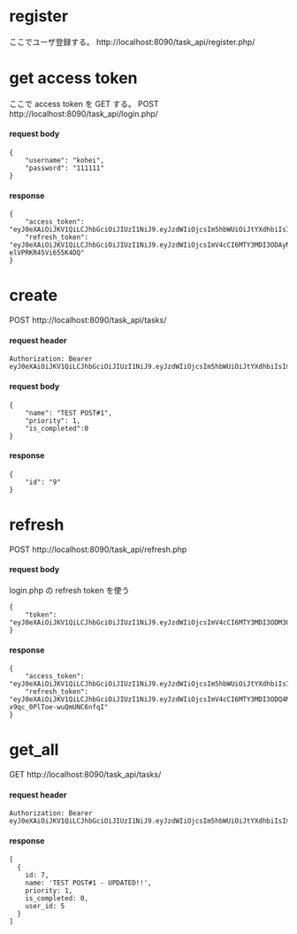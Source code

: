 # register

ここでユーザ登録する。
http://localhost:8090/task_api/register.php/

# get access token

ここで access token を GET する。
POST http://localhost:8090/task_api/login.php/

#### request body

```
{
    "username": "kohei",
    "password": "111111"
}
```

#### response

```
{
    "access_token": "eyJ0eXAiOiJKV1QiLCJhbGciOiJIUzI1NiJ9.eyJzdWIiOjcsIm5hbWUiOiJtYXdhbiIsImV4cCI6MTY2OTg0NjYyNH0.cvTaAB5kY56I6cUS0kgQtQfL3BSukGp9zy1Z2PZnXSI",
    "refresh_token": "eyJ0eXAiOiJKV1QiLCJhbGciOiJIUzI1NiJ9.eyJzdWIiOjcsImV4cCI6MTY3MDI3ODAyNH0.FnNaMrjBmXV1DQbB0sNWU8oj-elVPRKR45Vi655K4DQ"
}
```

# create

POST http://localhost:8090/task_api/tasks/

#### request header

```
Authorization: Bearer eyJ0eXAiOiJKV1QiLCJhbGciOiJIUzI1NiJ9.eyJzdWIiOjcsIm5hbWUiOiJtYXdhbiIsImV4cCI6MTY2OTg0NjYyNH0.cvTaAB5kY56I6cUS0kgQtQfL3BSukGp9zy1Z2PZnXSI
```

#### request body

```
{
    "name": "TEST POST#1",
    "priority": 1,
    "is_completed":0
}
```

#### response

```
{
    "id": "9"
}
```

# refresh

POST http://localhost:8090/task_api/refresh.php

#### request body

login.php の refresh token を使う

```
{
    "token": "eyJ0eXAiOiJKV1QiLCJhbGciOiJIUzI1NiJ9.eyJzdWIiOjcsImV4cCI6MTY3MDI3ODM3OX0.z9VqHFsOB35_tU0alVBjNzy26INo1Ow0IDAWyJOJfEQ"
}
```

#### response

```
{
    "access_token": "eyJ0eXAiOiJKV1QiLCJhbGciOiJIUzI1NiJ9.eyJzdWIiOjcsIm5hbWUiOiJtYXdhbiIsImV4cCI6MTY2OTg0NzA4M30.GQZdJbpGJwb36_bub8UNcmlhmdP953I8KeO90uVBCx0",
    "refresh_token": "eyJ0eXAiOiJKV1QiLCJhbGciOiJIUzI1NiJ9.eyJzdWIiOjcsImV4cCI6MTY3MDI3ODQ4M30.vdypul5XVkXvomEAT5-x9qc_0PlToe-wuQmUNC6nfqI"
}
```

# get_all

GET http://localhost:8090/task_api/tasks/

#### request header

```
Authorization: Bearer eyJ0eXAiOiJKV1QiLCJhbGciOiJIUzI1NiJ9.eyJzdWIiOjcsIm5hbWUiOiJtYXdhbiIsImV4cCI6MTY2OTg0NjYyNH0.cvTaAB5kY56I6cUS0kgQtQfL3BSukGp9zy1Z2PZnXSI
```

#### response

```
[
  {
    id: 7,
    name: 'TEST POST#1 - UPDATED!!',
    priority: 1,
    is_completed: 0,
    user_id: 5
  }
]
```
